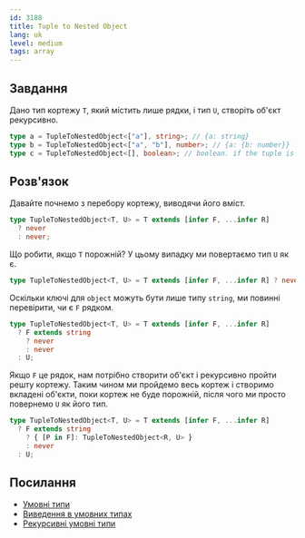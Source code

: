 ```yaml
---
id: 3188
title: Tuple to Nested Object
lang: uk
level: medium
tags: array
---
```


## Завдання

Дано тип кортежу `T`, який містить лише рядки, і тип `U`, створіть об'єкт рекурсивно.

```ts
type a = TupleToNestedObject<["a"], string>; // {a: string}
type b = TupleToNestedObject<["a", "b"], number>; // {a: {b: number}}
type c = TupleToNestedObject<[], boolean>; // boolean. if the tuple is empty, just return the U type
```

## Розв'язок

Давайте почнемо з перебору кортежу, виводячи його вміст.

```ts
type TupleToNestedObject<T, U> = T extends [infer F, ...infer R]
  ? never
  : never;
```

Що робити, якщо `Т` порожній? У цьому випадку ми повертаємо тип `U` як є.

```ts
type TupleToNestedObject<T, U> = T extends [infer F, ...infer R] ? never : U;
```

Оскільки ключі для `object` можуть бути лише типу `string`, ми повинні перевірити, чи є `F` рядком.

```ts
type TupleToNestedObject<T, U> = T extends [infer F, ...infer R]
  ? F extends string
    ? never
    : never
  : U;
```

Якщо `F` це рядок, нам потрібно створити об'єкт і рекурсивно пройти решту кортежу.
Таким чином ми пройдемо весь кортеж і створимо вкладені об'єкти, поки кортеж не буде
порожній, після чого ми просто повернемо `U` як його тип.

```ts
type TupleToNestedObject<T, U> = T extends [infer F, ...infer R]
  ? F extends string
    ? { [P in F]: TupleToNestedObject<R, U> }
    : never
  : U;
```

## Посилання

- [Умовні типи](https://www.typescriptlang.org/docs/handbook/2/conditional-types.html)
- [Виведення в умовних типах](https://www.typescriptlang.org/docs/handbook/2/conditional-types.html#inferring-within-conditional-types)
- [Рекурсивні умовні типи](https://www.typescriptlang.org/docs/handbook/release-notes/typescript-4-1.html#recursive-conditional-types)
